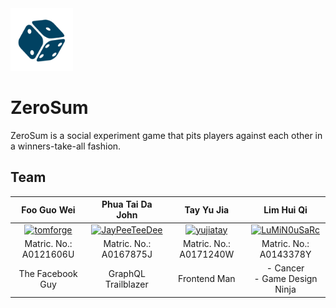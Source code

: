 <img src="https://github.com/yujiatay/zerosum/blob/master/frontend/public/images/dice-512.png" height="100" width="100">

# ZeroSum 

ZeroSum is a social experiment game that pits players against each other in a winners-take-all fashion. 

## Team

| Foo Guo Wei | Phua Tai Da John | Tay Yu Jia | Lim Hui Qi |
| :---: |:---:| :---:| :---:|
| [![tomforge](https://avatars2.githubusercontent.com/u/9075152?v=4&s=150)](https://github.com/tomforge) | [![JayPeeTeeDee](https://avatars1.githubusercontent.com/u/25446629?v=4&s=150)](https://github.com/JayPeeTeeDee) | [![yujiatay](https://avatars0.githubusercontent.com/u/25505260?v=4&s=150)](https://github.com/yujiatay)  | [![LuMiN0uSaRc](https://avatars2.githubusercontent.com/u/16860320?v=4&s=150)](https://github.com/LuMiN0uSaRc)  |
| Matric. No.: A0121606U | Matric. No.: A0167875J | Matric. No.: A0171240W | Matric. No.: A0143378Y |
| The Facebook Guy | GraphQL Trailblazer | Frontend Man | - Cancer <br> - Game Design Ninja |
